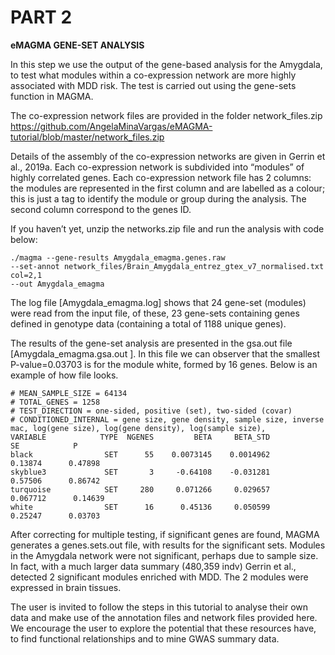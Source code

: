 # PART 2

**eMAGMA GENE-SET ANALYSIS**

In this step we use the output of the gene-based analysis for the Amygdala, to test what modules within a co-expression network are more highly associated with MDD risk.  The test is carried out using the gene-sets function in MAGMA.

The co-expression network files are provided in the folder network_files.zip  
    https://github.com/AngelaMinaVargas/eMAGMA-tutorial/blob/master/network_files.zip

Details of the assembly of the co-expression networks are given in Gerrin et al., 2019a. Each co-expression network is subdivided into “modules” of highly correlated genes. Each co-expression network file has 2 columns: the modules are represented in the first column and are labelled as a colour; this is just a tag to identify the module or group during the analysis. The second column correspond to the genes ID. 

If you haven’t yet, unzip the networks.zip file and run the analysis with code below:

    ./magma --gene-results Amygdala_emagma.genes.raw 
    --set-annot network_files/Brain_Amygdala_entrez_gtex_v7_normalised.txt col=2,1 
    --out Amygdala_emagma 

The log file [Amygdala_emagma.log] shows that 24 gene-set (modules) were read from the input file, of these, 23 gene-sets containing genes defined in genotype data (containing a total of 1188 unique genes). 

The results of the gene-set analysis are presented in the gsa.out file [Amygdala_emagma.gsa.out ]. In this file we can observer that the smallest P-value=0.03703 is for the module white, formed by 16 genes. 
Below is an example of how  file looks. 
    
    # MEAN_SAMPLE_SIZE = 64134
    # TOTAL_GENES = 1258
    # TEST_DIRECTION = one-sided, positive (set), two-sided (covar)
    # CONDITIONED_INTERNAL = gene size, gene density, sample size, inverse mac, log(gene size), log(gene density), log(sample size), 
    VARIABLE            TYPE  NGENES         BETA     BETA_STD           SE            P
    black                SET      55    0.0073145    0.0014962      0.13874      0.47898
    skyblue3             SET       3     -0.64108    -0.031281      0.57506      0.86742
    turquoise            SET     280     0.071266     0.029657     0.067712      0.14639
    white                SET      16      0.45136     0.050599      0.25247      0.03703



 
After correcting for multiple testing, if significant genes are found, MAGMA generates a genes.sets.out file, with results for the significant sets. Modules in the Amygdala network were not significant, perhaps due to sample size. In fact, with a much larger data summary (480,359 indv) Gerrin et al., detected 2 significant modules enriched with MDD. The 2 modules were expressed in brain tissues.

The user is invited to follow the steps in this tutorial to analyse their own data and make use of the annotation files and network files provided here.  We encourage the user to explore the potential that these resources have, to find functional relationships and to mine GWAS summary data.
